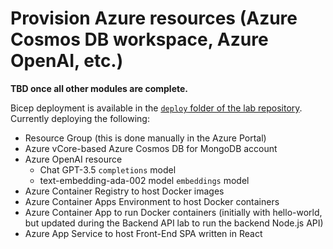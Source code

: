 # Provision Azure resources (Azure Cosmos DB workspace, Azure OpenAI, etc.)

**TBD once all other modules are complete.**

Bicep deployment is available in the [`deploy` folder of the lab repository](https://github.com/solliancenet/cosmos-db-openai-nodejs-dev-guide-labs/tree/main/deploy).
Currently deploying the following:

  - Resource Group (this is done manually in the Azure Portal)
  - Azure vCore-based Azure Cosmos DB for MongoDB account
  - Azure OpenAI resource
    - Chat GPT-3.5 `completions` model
    - text-embedding-ada-002 model `embeddings` model
  - Azure Container Registry to host Docker images
  - Azure Container Apps Environment to host Docker containers
  - Azure Container App to run Docker containers (initially with hello-world, but updated during the Backend API lab to run the backend Node.js API)
  - Azure App Service to host Front-End SPA written in React
